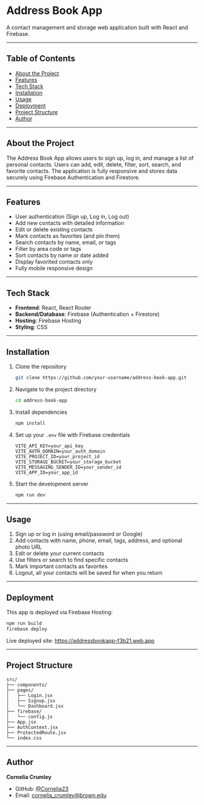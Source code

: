 # Address Book App

A contact management and storage web application built with React and Firebase.

---

## Table of Contents

- [About the Project](#about-the-project)  
- [Features](#features)  
- [Tech Stack](#tech-stack)  
- [Installation](#installation)  
- [Usage](#usage)  
- [Deployment](#deployment)   
- [Project Structure](#project-structure)   
- [Author](#author)

---

## About the Project

The Address Book App allows users to sign up, log in, and manage a list of personal contacts. Users can add, edit, delete, filter, sort, search, and favorite contacts. The application is fully responsive and stores data securely using Firebase Authentication and Firestore.

---

## Features

- User authentication (Sign up, Log in, Log out)  
- Add new contacts with detailed information  
- Edit or delete existing contacts  
- Mark contacts as favorites (and pin them)  
- Search contacts by name, email, or tags  
- Filter by area code or tags  
- Sort contacts by name or date added  
- Display favorited contacts only
- Fully mobile responsive design  

---

## Tech Stack

- **Frontend**: React, React Router  
- **Backend/Database**: Firebase (Authentication + Firestore)  
- **Hosting**: Firebase Hosting  
- **Styling**: CSS   

---

## Installation

1. Clone the repository  
   ```bash
   git clone https://github.com/your-username/address-book-app.git
   ```

2. Navigate to the project directory  
   ```bash
   cd address-book-app
   ```

3. Install dependencies  
   ```bash
   npm install
   ```

4. Set up your `.env` file with Firebase credentials  
   ```
   VITE_API_KEY=your_api_key
   VITE_AUTH_DOMAIN=your_auth_domain
   VITE_PROJECT_ID=your_project_id
   VITE_STORAGE_BUCKET=your_storage_bucket
   VITE_MESSAGING_SENDER_ID=your_sender_id
   VITE_APP_ID=your_app_id
   ```

5. Start the development server  
   ```bash
   npm run dev
   ```

---

## Usage

1. Sign up or log in (using email/password or Google)
2. Add contacts with name, phone, email, tags, address, and optional photo URL  
3. Edit or delete your current contacts
4. Use filters or search to find specific contacts  
5. Mark important contacts as favorites  
6. Logout, all your contacts will be saved for when you return

---

## Deployment

This app is deployed via Firebase Hosting:

```bash
npm run build
firebase deploy
```

Live deployed site: https://addressbookapp-f3b21.web.app 

--- 

## Project Structure

```
src/
├── components/
├── pages/
│   ├── Login.jsx
│   ├── Signup.jsx
│   └── Dashboard.jsx
├── firebase/
│   └── config.js
├── App.jsx
├── AuthContext.jsx
├── ProtectedRoute.jsx
└── index.css
```

---

## Author

**Cornelia Crumley**  
- GitHub: [@Cornelia23](https://github.com/Cornelia23)  
- Email: cornelia_crumley@brown.edu

